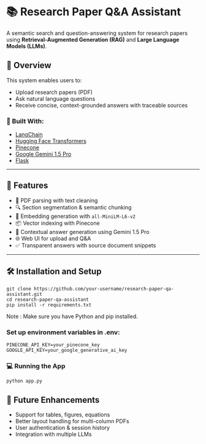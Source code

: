 # 📚 Research Paper Q&A Assistant

A semantic search and question-answering system for research papers using **Retrieval-Augmented Generation (RAG)** and **Large Language Models (LLMs)**.

## 🚀 Overview

This system enables users to:
- Upload research papers (PDF)
- Ask natural language questions
- Receive concise, context-grounded answers with traceable sources

### 🔧 Built With:
- [LangChain](https://github.com/langchain-ai/langchain)
- [Hugging Face Transformers](https://huggingface.co/sentence-transformers/all-MiniLM-L6-v2)
- [Pinecone](https://www.pinecone.io/)
- [Google Gemini 1.5 Pro](https://deepmind.google/technologies/gemini/)
- [Flask](https://flask.palletsprojects.com/)

---

## 🧠 Features

- 📄 PDF parsing with text cleaning
- 🔍 Section segmentation & semantic chunking
- 🧬 Embedding generation with `all-MiniLM-L6-v2`
- 📦 Vector indexing with Pinecone
- 🤖 Contextual answer generation using Gemini 1.5 Pro
- 🌐 Web UI for upload and Q&A
- ✅ Transparent answers with source document snippets

---

## 🛠️ Installation and Setup

```
git clone https://github.com/your-username/research-paper-qa-assistant.git
cd research-paper-qa-assistant
pip install -r requirements.txt
```
Note : Make sure you have Python and pip installed.

### Set up environment variables in .env:
```
PINECONE_API_KEY=your_pinecone_key
GOOGLE_API_KEY=your_google_generative_ai_key
``` 

### 💻 Running the App
``` 
python app.py
``` 

## 🧪 Future Enhancements
- Support for tables, figures, equations
- Better layout handling for multi-column PDFs
- User authentication & session history
- Integration with multiple LLMs
